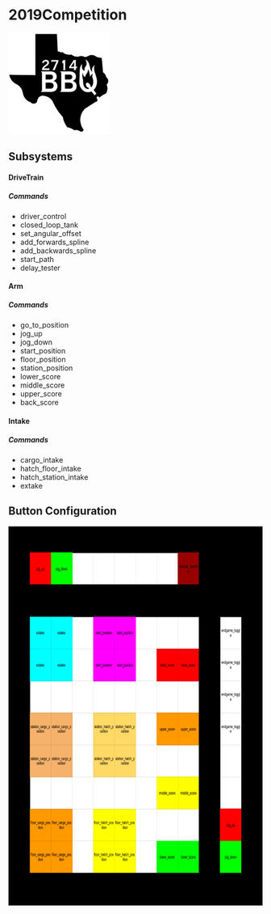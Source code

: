 # 2019Competition

<img src="https://github.com/FRC2714/2019Competition/blob/master/pictures/logo%20for%20github.svg" width="200" height="200" />

## Subsystems

#### DriveTrain
##### Commands
- driver_control
- closed_loop_tank
- set_angular_offset
- add_forwards_spline
- add_backwards_spline
- start_path
- delay_tester

#### Arm
##### Commands
- go_to_position
- jog_up
- jog_down
- start_position
- floor_position
- station_position
- lower_score
- middle_score
- upper_score
- back_score

#### Intake
##### Commands
- cargo_intake
- hatch_floor_intake
- hatch_station_intake
- extake

## Button Configuration

<img src="https://github.com/FRC2714/2019Competition/blob/master/pictures/ButtonBoxLayout.png" width="750" height="750" />
